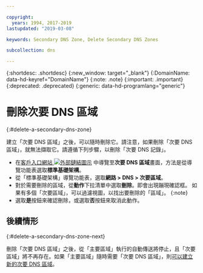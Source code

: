 ```yaml
---

copyright:
  years: 1994, 2017-2019
lastupdated: "2019-03-08"

keywords: Secondary DNS Zone, Delete Secondary DNS Zones

subcollection: dns

---
```


{:shortdesc: .shortdesc}
{:new_window: target="_blank"}
{:DomainName: data-hd-keyref="DomainName"}
{:note: .note}
{:important: .important}
{:deprecated: .deprecated}
{:generic: data-hd-programlang="generic"}

# 刪除次要 DNS 區域
{:#delete-a-secondary-dns-zone}

建立「次要 DNS 區域」之後，可以隨時刪除它。請注意，如果刪除「次要 DNS 區域」，就無法擷取它。請遵循下列步驟，以刪除「次要 DNS 記錄」。

 * 在[客戶入口網站 ![外部鏈結圖示](../../icons/launch-glyph.svg "外部鏈結圖示")](https://{DomainName}/) 中導覽至**次要 DNS 區域**畫面，方法是從導覽功能表選取**標準基礎架構**。 
* 從「標準基礎架構」導覽功能表，選取**網路 > DNS > 次要區域**。
* 對於需要刪除的區域，從**動作**下拉清單中選取**刪除**。即會出現蹦現確認框。
  如果有多個「次要區域」，可以過濾視圖，以找出要刪除的「區域」。
  {:note}
* 選取**是**按鈕來確認刪除，或選取**否**按鈕來取消此動作。

## 後續情形
{:#delete-a-secondary-dns-zone-next}

刪除「次要 DNS 區域」之後，從「主要區域」執行的自動傳送將停止，且「次要區域」將不再存在。如果「主要區域」隨時需要「次要 DNS 區域」，則[可以建立新的次要 DNS 區域](/docs/infrastructure/dns?topic=dns-add-a-secondary-dns-zone)。
